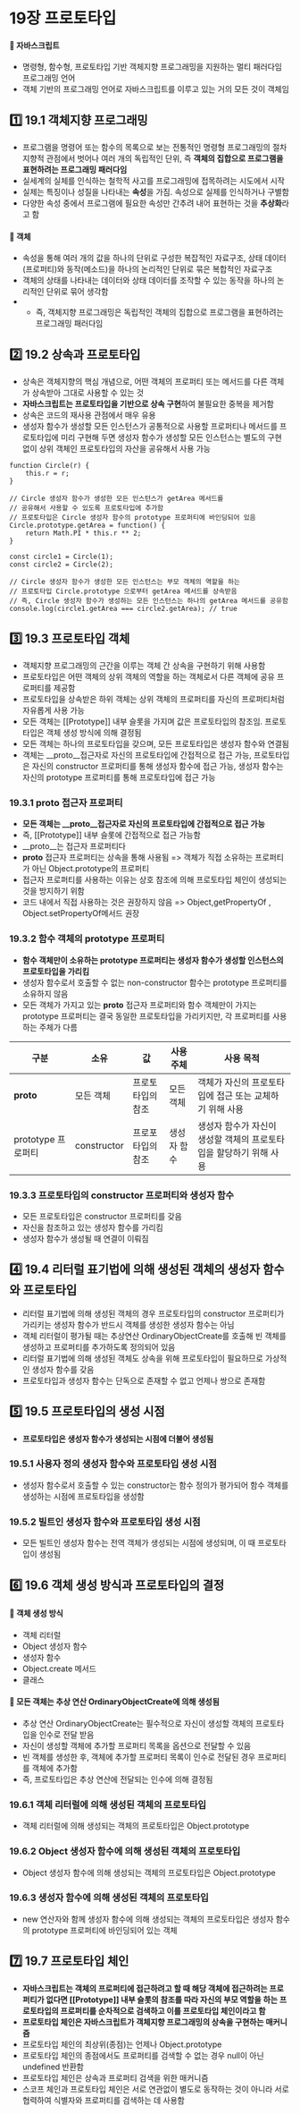 # 19장 프로토타입

#### 📍 자바스크립트
- 명령형, 함수형, 프로토타입 기반 객체지향 프로그래밍을 지원하는 멀티 패러다임 프로그래밍 언어
- 객체 기반의 프로그래밍 언어로 자바스크립트를 이루고 있는 거의 모든 것이 객체임

## 1️⃣ 19.1 객체지향 프로그래밍
- 프로그램을 명령어 또는 함수의 목록으로 보는 전통적인 명령형 프로그래밍의 절차지향적 관점에서 벗어나 여러 개의 독립적인 단위, 즉 **객체의 집합으로 프로그램을 표현하려는 프로그래밍 패러다임**
- 실세계의 실체를 인식하는 철학적 사고를 프로그래밍에 접목하려는 시도에서 시작
- 실제는 특징이나 성질을 나타내는 **속성**을 가짐. 속성으로 실제를 인식하거나 구별함
- 다양한 속성 중에서 프로그램에 필요한 속성만 간추려 내어 표현하는 것을 **추상화**라고 함
  
#### 📍  **객체**
- 속성을 통해 여러 개의 값을 하나의 단위로 구성한 복잡적인 자료구조, 상태 데이터(프로퍼티)와 동작(메소드)을 하나의 논리적인 단위로 묶은 복합적인 자료구조
- 객체의 상태를 나타내는 데이터와 상태 데이터를 조작할 수 있는 동작을 하나의 논리적인 단위로 묶어 생각함
- - 즉, 객체지향 프로그래밍은 독립적인 객체의 집합으로 프로그램을 표현하려는 프로그래밍 패러다임

## 2️⃣ 19.2 상속과 프로토타입
- 상속은 객체지향의 핵심 개념으로, 어떤 객체의 프로퍼티 또는 메서드를 다른 객체가 상속받아 그대로 사용할 수 있는 것
- **자바스크립트는 프로토타입을 기반으로 상속 구현**하여 불필요한 중복을 제거함
- 상속은 코드의 재사용 관점에서 매우 유용
- 생성자 함수가 생성할 모든 인스턴스가 공통적으로 사용할 프로퍼티나 메서드를 프로토타입에 미리 구현해 두면 생성자 함수가 생성할 모든 인스턴스는 별도의 구현 없이 상위 객체인 프로토타입의 자산을 공유해서 사용 가능
```
function Circle(r) {
	this.r = r;
}

// Circle 생성자 함수가 생성한 모든 인스턴스가 getArea 메서드를
// 공유해서 사용할 수 있도록 프로토타입에 추가함
// 프로토타입은 Circle 생성자 함수의 prototype 프로퍼티에 바인딩되어 있음
Circle.prototype.getArea = function() {
	return Math.PI * this.r ** 2;
}

const circle1 = Circle(1);
const circle2 = Circle(2);

// Circle 생성자 함수가 생성한 모든 인스턴스는 부모 객체의 역할을 하는
// 프로토타입 Circle.prototype 으로부터 getArea 메서드를 상속받음
// 즉, Circle 생성자 함수가 생성하는 모든 인스턴스는 하나의 getArea 메서드를 공유함
console.log(circle1.getArea === circle2.getArea); // true
```

## 3️⃣ 19.3 프로토타입 객체
- 객체지향 프로그래밍의 근간을 이루는 객체 간 상속을 구현하기 위해 사용함
- 프로토타입은 어떤 객체의 상위 객체의 역할을 하는 객체로서 다른 객체에 공유 프로퍼티를 제공함
- 프로토타입을 상속받은 하위 객체는 상위 객체의 프로퍼티를 자신의 프로퍼티처럼 자유롭게 사용 가능
- 모든 객체는 [[Prototype]] 내부 슬롯을 가지며 값은 프로토타입의 참조임. 프로토타입은 객체 생성 방식에 의해 결정됨
- 모든 객체는 하나의 프로토타입을 갖으며, 모든 프로토타입은 생성자 함수와 연결됨
- 객체는 __proto__접근자로 자신의 프로토타입에 간접적으로 접근 가능, 프로토타입은 자신의 constructor 프로퍼티를 통해 생성자 함수에 접근 가능, 생성자 함수는 자신의 prototype 프로퍼티를 통해 프로토타입에 접근 가능

### 19.3.1 __proto__ 접근자 프로퍼티
- **모든 객체는 __proto__접근자로 자신의 프로토타입에 간접적으로 접근 가능**
- 즉, [[Prototype]] 내부 슬롯에 간접적으로 접근 가능함
- __proto__는 접근자 프로퍼티다
-  __proto__ 접근자 프로퍼티는 상속을 통해 사용됨 => 객체가 직접 소유하는 프로퍼티가 아닌 Object.prototype의 프로퍼티
-  접근자 프로퍼티를 사용하는 이유는 상호 참조에 의해 프로토타입 체인이 생성되는 것을 방지하기 위함
-  코드 내에서 직접 사용하는 것은 권장하지 않음 => Object,getPropertyOf , Object.setPropertyOf메서드 권장

### 19.3.2 함수 객체의 prototype 프로퍼티
- **함수 객체만이 소유하는 prototype 프로퍼티는 생성자 함수가 생성할 인스턴스의 프로토타입을 가리킴**
- 생성자 함수로서 호출할 수 없는 non-constructor 함수는 prototype 프로퍼티를 소유하지 않음
- 모든 객체가 가지고 있는 __proto__ 접근자 프로퍼티와 함수 객체만이 가지는 prototype 프로퍼티는 결국 동일한 프로토타입을 가리키지만, 각 프로퍼티를 사용하는 주체가 다름


| 구분 | 소유| 값 | 사용 주체	| 사용 목적|
|---|---|---|---|---|
| __proto__| 	모든 객체	| 프로토타입의 참조	| 모든 객체	| 객체가 자신의 프로토타입에 접근 또는 교체하기 위해 사용 | 
| prototype 프로퍼티	| constructor	| 프로포타입의 참조 | 생성자 함수	| 생성자 함수가 자신이 생성할 객체의 프로토타입을 할당하기 위해 사용|


### 19.3.3 프로토타입의 constructor 프로퍼티와 생성자 함수
- 모든 프로토타입은 constructor 프로퍼티를 갖음
- 자신을 참조하고 있는 생성자 함수를 가리킴
- 생성자 함수가 생성될 때 연결이 이뤄짐


## 4️⃣ 19.4 리터럴 표기법에 의해 생성된 객체의 생성자 함수와 프로토타입
- 리터럴 표기법에 의해 생성된 객체의 경우 프로토타입의 constructor 프로퍼티가 가리키는 생성자 함수가 반드시 객체를 생성한 생성자 함수는 아님
- 객체 리터럴이 평가될 때는 추상연산 OrdinaryObjectCreate를 호출해 빈 객체를 생성하고 프로퍼티를 추가하도록 정의되어 있음
- 리터럴 표기법에 의해 생성된 객체도 상속을 위해 프로토타입이 필요하므로 가상적인 생성자 함수를 갖음
- 프로토타입과 생성자 함수는 단독으로 존재할 수 없고 언제나 쌍으로 존재함
 

## 5️⃣ 19.5 프로토타입의 생성 시점
- **프로토타입은 생성자 함수가 생성되는 시점에 더불어 생성됨**

### 19.5.1 사용자 정의 생성자 함수와 프로토타입 생성 시점
- 생성자 함수로서 호출할 수 있는 constructor는 함수 정의가 평가되어 함수 객체를 생성하는 시점에 프로토타입을 생성함

### 19.5.2 빌트인 생성자 함수와 프로토타입 생성 시점
- 모든 빌트인 생성자 함수는 전역 객체가 생성되는 시점에 생성되며, 이 때 프로토타입이 생성됨


## 6️⃣ 19.6 객체 생성 방식과 프로토타입의 결정

#### 📍 객체 생성 방식
- 객체 리터럴
- Object 생성자 함수
- 생성자 함수
- Object.create 메서드
- 클래스

#### 📍 모든 객체는 추상 연산 OrdinaryObjectCreate에 의해 생성됨
- 추상 연산 OrdinaryObjectCreate는 필수적으로 자신이 생성할 객체의 프로토타입을 인수로 전달 받음
- 자신이 생성할 객체에 추가할 프로퍼티 목록을 옵션으로 전달할 수 있음
- 빈 객체를 생성한 후, 객체에 추가할 프로퍼티 목록이 인수로 전달된 경우 프로퍼티를 객체에 추가함
- 즉, 프로토타입은 추상 연산에 전달되는 인수에 의해 결정됨

### 19.6.1 객체 리터럴에 의해 생성된 객체의 프로토타입
- 객체 리터럴에 의해 생성되는 객체의 프로토타입은 Object.prototype

### 19.6.2 Object 생성자 함수에 의해 생성된 객체의 프로토타입
- Object 생성자 함수에 의해 생성되는 객체의 프로토타입은 Object.prototype

### 19.6.3 생성자 함수에 의해 생성된 객체의 프로토타입
- new 연산자와 함께 생성자 함수에 의해 생성되는 객체의 프로토타입은 생성자 함수의 prototype 프로퍼티에 바인딩되어 있는 객체


## 7️⃣ 19.7 프로토타입 체인
- **자바스크립트는 객체의 프로퍼티에 접근하려고 할 때 해당 객체에 접근하려는 프로퍼티가 없다면 [[Prototype]] 내부 슬롯의 참조를 따라 자신의 부모 역할을 하는 프로토타입의 프로퍼티를 순차적으로 검색하고 이를 프로토타입 체인이라고 함**
- **프로토타입 체인은 자바스크립트가 객체지향 프로그래밍의 상속을 구현하는 매커니즘**
- 프로토타입 체인의 최상위(종점)는 언제나 Object.prototype
- 프로토타입 체인의 종점에서도 프로퍼티를 검색할 수 없는 경우 null이 아닌 undefined 반환함
- 프로토타입 체인은 상속과 프로퍼티 검색을 위한 매커니즘
- 스코프 체인과 프로토타입 체인은 서로 연관없이 별도로 동작하는 것이 아니라 서로 협력하여 식별자와 프로퍼티를 검색하는 데 사용함
